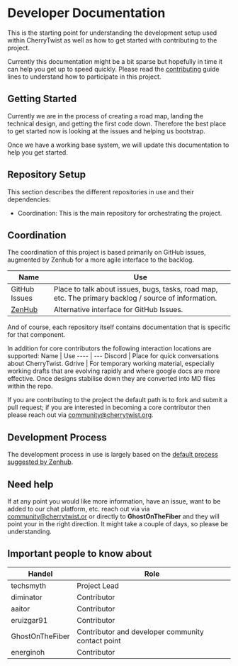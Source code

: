 # Developer Documentation
This is the starting point for understanding the development setup used within CherryTwist as well as how to get started with contributing to the project.

Currently this documentation might be a bit sparse but hopefully in time it can help you get up to speed quickly.
Please read the [contributing](https://github.com/cherrytwist/.github/blob/master/CONTRIBUTING.md) guide lines to understand how to participate in this project.

## Getting Started
Currently we are in the process of creating a road map, landing the technical design, and getting the first code down. Therefore the best place to get started now is looking at the issues and helping us bootstrap.

Once we have a working base system, we will update this documentation to help you get started.

## Repository Setup

This section describes the different repositories in use and their dependencies:
- Coordination: This is the main repository for orchestrating the project.

## Coordination
The coordination of this project is based primarily on GitHub issues, augmented by Zenhub for a more agile interface to the backlog.

Name | Use
---- | ---
GitHub Issues | Place to talk about issues, bugs, tasks, road map, etc. The primary backlog / source of information.
[ZenHub](https://app.zenhub.com/workspaces/cherrytwist-5ecb98b262ebd9f4aec4194c) | Alternative interface for GitHub Issues.

And of course, each repository itself contains documentation that is specific for that component.

In addition for core contributors the following interaction locations are supported:
Name | Use
---- | ---
Discord | Place for quick conversations about CherryTwist.
Gdrive | For temporary working material, especially working drafts that are evolving rapidly and where google docs are more effective. Once designs stabilise down they are converted into MD files within the repo.

If you are contributing to the project the default path is to fork and submit a pull request; if you are interested in becoming a core contributor then please reach out via <community@cherrytwist.org>.

## Development Process
The development process in use is largely based on the [default process suggested by Zenhub](https://help.zenhub.com/support/solutions/articles/43000010341). 

## Need help

If at any point you would like more information, have an issue, want to be added to our chat platform, etc. reach out via via <community@cherrytwist.or> or directly to **GhostOnTheFiber** and they will point your in the right direction. It might take a couple of days, so please be understanding.

## Important people to know about

Handel | Role
------ | ----
techsmyth | Project Lead
diminator | Contributor
aaitor | Contributor
eruizgar91 | Contributor
GhostOnTheFiber | Contributor and developer community contact point
energinoh | Contributor

